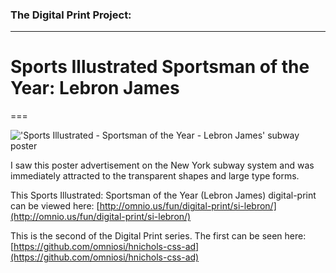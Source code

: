### The Digital Print Project:
---

# Sports Illustrated Sportsman of the Year: Lebron James
===

!['Sports Illustrated - Sportsman of the Year - Lebron James'  subway poster](http://omnio.us/fun/digital-print/si-lebron/img/SI_lebron_source.jpg "'Sports Illustrated - Sportsman of the Year: Lebron James' subway poster")

I saw this poster advertisement on the New York subway system and was immediately attracted to the transparent shapes and large type forms.

This Sports Illustrated: Sportsman of the Year (Lebron James) digital-print can be viewed here:
[http://omnio.us/fun/digital-print/si-lebron/](http://omnio.us/fun/digital-print/si-lebron/)

This is the second of the Digital Print series. The first can be seen here:
[https://github.com/omniosi/hnichols-css-ad](https://github.com/omniosi/hnichols-css-ad)